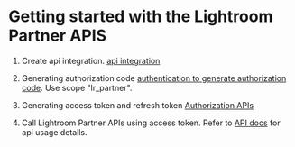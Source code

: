 # Getting started with the Lightroom Partner APIS 

1. Create api integration. [api integration](../02-api-integration.md)

2. Generating authorization code [authentication to generate authorization code](https://www.adobe.io/authentication/auth-methods.html#!AdobeDocs/adobeio-auth/master/Resources/IMS.md). Use scope "lr_partner".

3. Generating access token and refresh token [Authorization APIs](https://www.adobe.io/authentication/auth-methods.html#!AdobeDocs/adobeio-auth/master/OAuth/OAuth.md)

4. Call Lightroom Partner APIs using access token. Refer to [API docs](https://www.stage.adobe.io/apis/creativecloud/lightroom/apidocs.html) for api usage details.



                                 
